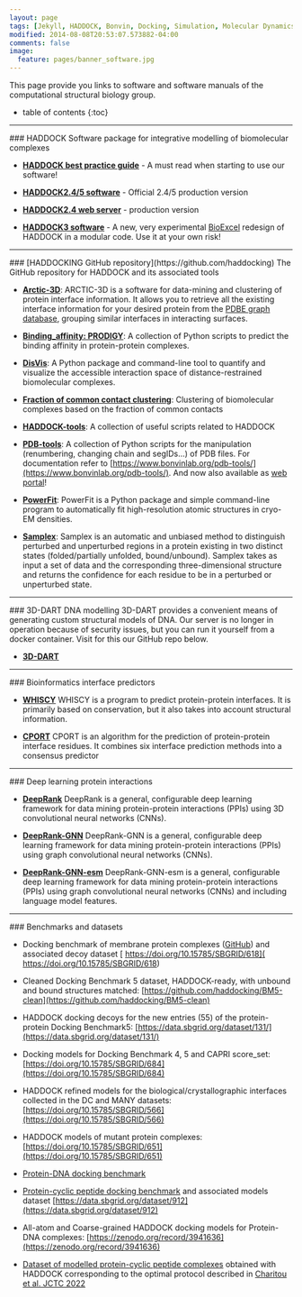 ```yaml
---
layout: page
tags: [Jekyll, HADDOCK, Bonvin, Docking, Simulation, Molecular Dynamics, Structural Biology, Computational Biology, Modelling, Protein Structure]
modified: 2014-08-08T20:53:07.573882-04:00
comments: false
image:
  feature: pages/banner_software.jpg
---
```


This page provide you links to software and software manuals of the computational structural biology group.

* table of contents
{:toc}


<HR>
### HADDOCK
  Software package for integrative modelling of biomolecular complexes
  
  * [**HADDOCK best practice guide**](/software/bpg) - A must read when starting to use our software!
  
  * [**HADDOCK2.4/5 software**](/software/haddock2.4/) - Official 2.4/5 production version

  * [**HADDOCK2.4 web server**](https://wenmr.science.uu.nl/haddock2.4/) - production version
  
  * [**HADDOCK3 software**](/software/haddock3) - A new, very experimental [BioExcel](https://www.bioexcel.eu) redesign of HADDOCK in a modular code. Use it at your own risk!

<HR>
### [HADDOCKING GitHub repository](https://github.com/haddocking)
  The GitHub repository for HADDOCK and its associated tools

  * [**Arctic-3D**](https://github.com/haddocking/arctic3d):
  ARCTIC-3D is a software for data-mining and clustering of protein interface information. It allows you to retrieve all the existing interface information for your desired protein from the [PDBE graph database](https://www.ebi.ac.uk/pdbe/pdbe-kb/), grouping similar interfaces in interacting surfaces.

  * [**Binding_affinity: PRODIGY**](https://github.com/haddocking/binding_affinity):
  A collection of Python scripts to predict the binding affinity in protein-protein complexes.

  * [**DisVis**](https://github.com/haddocking/disvis):
  A Python package and command-line tool to quantify and visualize the accessible interaction space of distance-restrained biomolecular complexes.

  * [**Fraction of common contact clustering**](https://github.com/haddocking/fcc):
  Clustering of biomolecular complexes based on the fraction of common contacts

  * [**HADDOCK-tools**](https://github.com/haddocking/haddock-tools):
  A collection of useful scripts related to HADDOCK

  * [**PDB-tools**](https://github.com/haddocking/pdb-tools):
  A collection of Python scripts for the manipulation (renumbering, changing chain and segIDs...) of PDB files.
  For documentation refer to [https://www.bonvinlab.org/pdb-tools/](https://www.bonvinlab.org/pdb-tools/).
  And now also available as [web portal](https://wenmr.science.uu.nl/pdbtools)!

  * [**PowerFit**](https://github.com/haddocking/powerfit):
  PowerFit is a Python package and simple command-line program to automatically fit high-resolution atomic structures in cryo-EM densities.

  * [**Samplex**](https://github.com/haddocking/samplex):
  Samplex is an automatic and unbiased method to distinguish perturbed and unperturbed regions in a protein existing in two distinct states (folded/partially unfolded, bound/unbound). Samplex takes as input a set of data and the corresponding three-dimensional structure and returns the confidence for each residue to be in a perturbed or unperturbed state.

<HR>
### 3D-DART DNA modelling
  3D-DART provides a convenient means of generating custom structural models of DNA. Our server is no longer in operation because of security issues, but you can run it yourself from a docker container. Visit for this our GitHub repo below.

  * [**3D-DART**](https://github.com/haddocking/3D-DART-server/)

<HR>
### Bioinformatics interface predictors

  * [**WHISCY**](https://nmr.chem.uu.nl/Software/whiscy/index.html)
  WHISCY is a program to predict protein-protein interfaces. It is primarily based on conservation, but it also takes into account structural information.

  * [**CPORT**](https://alcazar.science.uu.nl/services/CPORT)
  CPORT is an algorithm for the prediction of protein-protein interface residues. It combines six interface prediction methods into a consensus predictor

<HR>
### Deep learning protein interactions

  * [**DeepRank**](https://github.com/DeepRank/deeprank)
  DeepRank is a general, configurable deep learning framework for data mining protein-protein interactions (PPIs) using 3D convolutional neural networks (CNNs).
  
  * [**DeepRank-GNN**](https://github.com/DeepRank/Deeprank-GNN)
  DeepRank-GNN is a general, configurable deep learning framework for data mining protein-protein interactions (PPIs) using graph convolutional neural networks (CNNs).
  
  * [**DeepRank-GNN-esm**](https://github.com/haddocking/DeepRank-GNN-esm)
  DeepRank-GNN-esm is a general, configurable deep learning framework for data mining protein-protein interactions (PPIs) using graph convolutional neural networks (CNNs) and including language model features.

<HR>
### Benchmarks and datasets

* Docking benchmark of membrane protein complexes ([GitHub](https://github.com/haddocking/MemCplxDB)) and associated decoy dataset [ https://doi.org/10.15785/SBGRID/618]( https://doi.org/10.15785/SBGRID/618)

* Cleaned Docking Benchmark 5 dataset, HADDOCK-ready, with unbound and bound structures matched: [https://github.com/haddocking/BM5-clean](https://github.com/haddocking/BM5-clean)

* HADDOCK docking decoys for the new entries (55) of the protein-protein Docking Benchmark5: [https://data.sbgrid.org/dataset/131/](https://data.sbgrid.org/dataset/131/)

* Docking models for Docking Benchmark 4, 5 and CAPRI score_set: [https://doi.org/10.15785/SBGRID/684](https://doi.org/10.15785/SBGRID/684)

* HADDOCK refined models for the biological/crystallographic interfaces collected in the DC and MANY datasets: [https://doi.org/10.15785/SBGRID/566](https://doi.org/10.15785/SBGRID/566)

* HADDOCK models of mutant protein complexes: [https://doi.org/10.15785/SBGRID/651](https://doi.org/10.15785/SBGRID/651)

* [Protein-DNA docking benchmark](https://github.com/haddocking/Prot-DNABenchmark)

* [Protein-cyclic peptide docking benchmark](https://github.com/haddocking/cyclic-peptides) and associated models dataset [https://data.sbgrid.org/dataset/912](https://data.sbgrid.org/dataset/912)

* All-atom and Coarse-grained HADDOCK docking models for Protein-DNA complexes: [https://zenodo.org/record/3941636](https://zenodo.org/record/3941636)

* [Dataset of modelled protein-cyclic peptide complexes](https://data.sbgrid.org/dataset/912/) obtained with HADDOCK corresponding to the optimal protocol described in  [Charitou et al. JCTC 2022](https://doi.org/10.1021/acs.jctc.2c00075)
